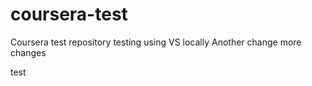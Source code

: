 # coursera-test
Coursera test repository testing using VS locally
Another change
more changes </p>
test </p>


